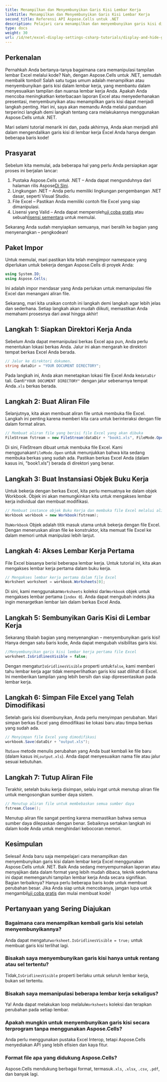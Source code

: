 ```yaml
---
title: Menampilkan dan Menyembunyikan Garis Kisi Lembar Kerja
linktitle: Menampilkan dan Menyembunyikan Garis Kisi Lembar Kerja
second_title: Referensi API Aspose.Cells untuk .NET
description: Pelajari cara menampilkan dan menyembunyikan garis kisi di lembar kerja Excel menggunakan Aspose.Cells untuk .NET. Tutorial langkah demi langkah dengan contoh kode dan penjelasan.
type: docs
weight: 30
url: /id/net/excel-display-settings-csharp-tutorials/display-and-hide-gridlines-of-worksheet/
---
```

## Perkenalan

Pernahkah Anda bertanya-tanya bagaimana cara memanipulasi tampilan lembar Excel melalui kode? Nah, dengan Aspose.Cells untuk .NET, semudah membalik tombol! Salah satu tugas umum adalah menampilkan atau menyembunyikan garis kisi dalam lembar kerja, yang membantu dalam menyesuaikan tampilan dan nuansa lembar kerja Anda. Apakah Anda mencoba meningkatkan keterbacaan laporan Excel atau menyederhanakan presentasi, menyembunyikan atau menampilkan garis kisi dapat menjadi langkah penting. Hari ini, saya akan memandu Anda melalui panduan terperinci langkah demi langkah tentang cara melakukannya menggunakan Aspose.Cells untuk .NET.

Mari selami tutorial menarik ini dan, pada akhirnya, Anda akan menjadi ahli dalam mengendalikan garis kisi di lembar kerja Excel Anda hanya dengan beberapa baris kode!

## Prasyarat

Sebelum kita memulai, ada beberapa hal yang perlu Anda persiapkan agar proses ini berjalan lancar:

1.  Pustaka Aspose.Cells untuk .NET – Anda dapat mengunduhnya dari halaman rilis Aspose[Di Sini](https://releases.aspose.com/cells/net/).
2. Lingkungan .NET – Anda perlu memiliki lingkungan pengembangan .NET dasar, seperti Visual Studio.
3. File Excel – Pastikan Anda memiliki contoh file Excel yang siap dimanipulasi.
4.  Lisensi yang Valid – Anda dapat memperoleh[uji coba gratis](https://releases.aspose.com/) atau sebuah[lisensi sementara](https://purchase.aspose.com/temporary-license/) untuk memulai.

Sekarang Anda sudah menyiapkan semuanya, mari beralih ke bagian yang menyenangkan – pengkodean!

## Paket Impor

Untuk memulai, mari pastikan kita telah mengimpor namespace yang diperlukan untuk bekerja dengan Aspose.Cells di proyek Anda:

```csharp
using System.IO;
using Aspose.Cells;
```

Ini adalah impor mendasar yang Anda perlukan untuk memanipulasi file Excel dan menangani aliran file.

Sekarang, mari kita uraikan contoh ini langkah demi langkah agar lebih jelas dan sederhana. Setiap langkah akan mudah diikuti, memastikan Anda memahami prosesnya dari awal hingga akhir!

## Langkah 1: Siapkan Direktori Kerja Anda

Sebelum Anda dapat memanipulasi berkas Excel apa pun, Anda perlu menentukan lokasi berkas Anda. Jalur ini akan mengarah ke direktori tempat berkas Excel Anda berada.

```csharp
// Jalur ke direktori dokumen.
string dataDir = "YOUR DOCUMENT DIRECTORY";
```

 Pada langkah ini, Anda akan menetapkan lokasi file Excel Anda ke`dataDir` tali. Ganti`"YOUR DOCUMENT DIRECTORY"` dengan jalur sebenarnya tempat Anda`.xls` berkas berada.

## Langkah 2: Buat Aliran File

Selanjutnya, kita akan membuat aliran file untuk membuka file Excel. Langkah ini penting karena memberi kita cara untuk berinteraksi dengan file dalam format aliran.

```csharp
// Membuat aliran file yang berisi file Excel yang akan dibuka
FileStream fstream = new FileStream(dataDir + "book1.xls", FileMode.Open);
```

 Di sini, FileStream dibuat untuk membuka file Excel. Kami menggunakan`FileMode.Open` untuk menunjukkan bahwa kita sedang membuka berkas yang sudah ada. Pastikan berkas Excel Anda (dalam kasus ini, "book1.xls") berada di direktori yang benar.

## Langkah 3: Buat Instansiasi Objek Buku Kerja

Untuk bekerja dengan berkas Excel, kita perlu memuatnya ke dalam objek Workbook. Objek ini akan memungkinkan kita untuk mengakses lembar kerja individual dan membuat modifikasi.

```csharp
// Membuat instance objek Buku Kerja dan membuka file Excel melalui aliran file
Workbook workbook = new Workbook(fstream);
```

 Itu`Workbook` Objek adalah titik masuk utama untuk bekerja dengan file Excel. Dengan meneruskan aliran file ke konstruktor, kita memuat file Excel ke dalam memori untuk manipulasi lebih lanjut.

## Langkah 4: Akses Lembar Kerja Pertama

File Excel biasanya berisi beberapa lembar kerja. Untuk tutorial ini, kita akan mengakses lembar kerja pertama dalam buku kerja.

```csharp
// Mengakses lembar kerja pertama dalam file Excel
Worksheet worksheet = workbook.Worksheets[0];
```

 Di sini, kami menggunakan`Worksheets` koleksi dari`Workbook` objek untuk mengakses lembar pertama (`index 0`). Anda dapat mengubah indeks jika ingin menargetkan lembar lain dalam berkas Excel Anda.

## Langkah 5: Sembunyikan Garis Kisi di Lembar Kerja

Sekarang tibalah bagian yang menyenangkan – menyembunyikan garis kisi! Hanya dengan satu baris kode, Anda dapat mengubah visibilitas garis kisi.

```csharp
//Menyembunyikan garis kisi lembar kerja pertama file Excel
worksheet.IsGridlinesVisible = false;
```

 Dengan mengatur`IsGridlinesVisible` properti untuk`false`, kami memberi tahu lembar kerja agar tidak memperlihatkan garis kisi saat dilihat di Excel. Ini memberikan tampilan yang lebih bersih dan siap dipresentasikan pada lembar kerja.

## Langkah 6: Simpan File Excel yang Telah Dimodifikasi

Setelah garis kisi disembunyikan, Anda perlu menyimpan perubahan. Mari simpan berkas Excel yang dimodifikasi ke lokasi baru atau timpa berkas yang sudah ada.

```csharp
// Menyimpan file Excel yang dimodifikasi
workbook.Save(dataDir + "output.xls");
```

 Itu`Save` metode menulis perubahan yang Anda buat kembali ke file baru (dalam kasus ini,`output.xls`). Anda dapat menyesuaikan nama file atau jalur sesuai kebutuhan.

## Langkah 7: Tutup Aliran File

Terakhir, setelah buku kerja disimpan, selalu ingat untuk menutup aliran file untuk mengosongkan sumber daya sistem.

```csharp
// Menutup aliran file untuk membebaskan semua sumber daya
fstream.Close();
```

Menutup aliran file sangat penting karena memastikan bahwa semua sumber daya dilepaskan dengan benar. Sebaiknya sertakan langkah ini dalam kode Anda untuk menghindari kebocoran memori.

## Kesimpulan

Selesai! Anda baru saja mempelajari cara menampilkan dan menyembunyikan garis kisi dalam lembar kerja Excel menggunakan Aspose.Cells untuk .NET. Baik Anda sedang menyempurnakan laporan atau menyajikan data dalam format yang lebih mudah dibaca, teknik sederhana ini dapat memengaruhi tampilan lembar kerja Anda secara signifikan. Bagian terbaiknya? Hanya perlu beberapa baris kode untuk membuat perubahan besar. Jika Anda siap untuk mencobanya, jangan lupa untuk mengambil[uji coba gratis](https://releases.aspose.com/) dan mulai membuat kode!

## Pertanyaan yang Sering Diajukan

### Bagaimana cara menampilkan kembali garis kisi setelah menyembunyikannya?  
 Anda dapat mengatur`worksheet.IsGridlinesVisible = true;` untuk membuat garis kisi terlihat lagi.

### Bisakah saya menyembunyikan garis kisi hanya untuk rentang atau sel tertentu?  
 Tidak,`IsGridlinesVisible` properti berlaku untuk seluruh lembar kerja, bukan sel tertentu.

### Bisakah saya memanipulasi beberapa lembar kerja sekaligus?  
 Ya! Anda dapat melakukan loop melalui`Worksheets` koleksi dan terapkan perubahan pada setiap lembar.

### Apakah mungkin untuk menyembunyikan garis kisi secara terprogram tanpa menggunakan Aspose.Cells?  
Anda perlu menggunakan pustaka Excel Interop, tetapi Aspose.Cells menyediakan API yang lebih efisien dan kaya fitur.

### Format file apa yang didukung Aspose.Cells?  
 Aspose.Cells mendukung berbagai format, termasuk`.xls`, `.xlsx`, `.csv`, `.pdf`, dan banyak lagi.